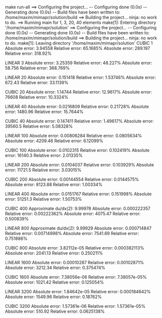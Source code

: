 make run-all
==> Configuring the project...
-- Configuring done (0.0s)
-- Generating done (0.0s)
-- Build files have been written to: /home/maxim/mimapr/solution/build
==> Building the project...
ninja: no work to do.
==> Running main for 1, 3, 20, 40 elements
make[1]: Entering directory '/home/maxim/mimapr/solution'
==> Configuring the project...
-- Configuring done (0.0s)
-- Generating done (0.0s)
-- Build files have been written to: /home/maxim/mimapr/solution/build
==> Building the project...
ninja: no work to do.
make[1]: Leaving directory '/home/maxim/mimapr/solution'
CUBIC 1
Absolute error: 3.94558
Relative error: 65.1685%
Absolute error: 289.197
Relative error: 318.92%

LINEAR 3
Absolute error: 3.25359
Relative error: 48.227%
Absolute error: 58.756
Relative error: 368.769%

LINEAR 20
Absolute error: 0.151418
Relative error: 1.53746%
Absolute error: 672.43
Relative error: 33.1139%

CUBIC 20
Absolute error: 1.14744
Relative error: 12.9617%
Absolute error: 76608
Relative error: 10.3324%

LINEAR 40
Absolute error: 0.0216809
Relative error: 0.21728%
Absolute error: 1480.96
Relative error: 15.7644%

CUBIC 40
Absolute error: 0.147411
Relative error: 1.49617%
Absolute error: 39560.5
Relative error: 5.08328%

LINEAR 100
Absolute error: 0.00806284
Relative error: 0.0805634%
Absolute error: 4209.46
Relative error: 6.12099%

CUBIC 100
Absolute error: 0.0102315
Relative error: 0.102419%
Absolute error: 16140.3
Relative error: 2.01335%

LINEAR 200
Absolute error: 0.0104037
Relative error: 0.103929%
Absolute error: 11721.5
Relative error: 3.03015%

CUBIC 200
Absolute error: 0.00144554
Relative error: 0.0144575%
Absolute error: 8123.88
Relative error: 1.00334%

LINEAR 400
Absolute error: 0.0151767
Relative error: 0.151998%
Absolute error: 51251.3
Relative error: 1.50753%

CUBIC 400
Approximate du/dx(2): 9.99978
Absolute error: 0.000222357
Relative error: 0.00222362%
Absolute error: 4075.47
Relative error: 0.500839%

LINEAR 800
Approximate du/dx(2): 9.99929
Absolute error: 0.000714847
Relative error: 0.00714898%
Absolute error: 7541.69
Relative error: 0.751886%

CUBIC 800
Absolute error: 3.82112e-05
Relative error: 0.000382113%
Absolute error: 2041.13
Relative error: 0.250211%

LINEAR 1600
Absolute error: 0.00010287
Relative error: 0.00102871%
Absolute error: 3212.34
Relative error: 0.375474%

CUBIC 1600
Absolute error: 7.38056e-06
Relative error: 7.38057e-05%
Absolute error: 1021.42
Relative error: 0.125054%

LINEAR 3200
Absolute error: 1.84642e-05
Relative error: 0.000184642%
Absolute error: 1549.96
Relative error: 0.18762%

CUBIC 3200
Absolute error: 1.57361e-06
Relative error: 1.57361e-05%
Absolute error: 510.92
Relative error: 0.0625138%

